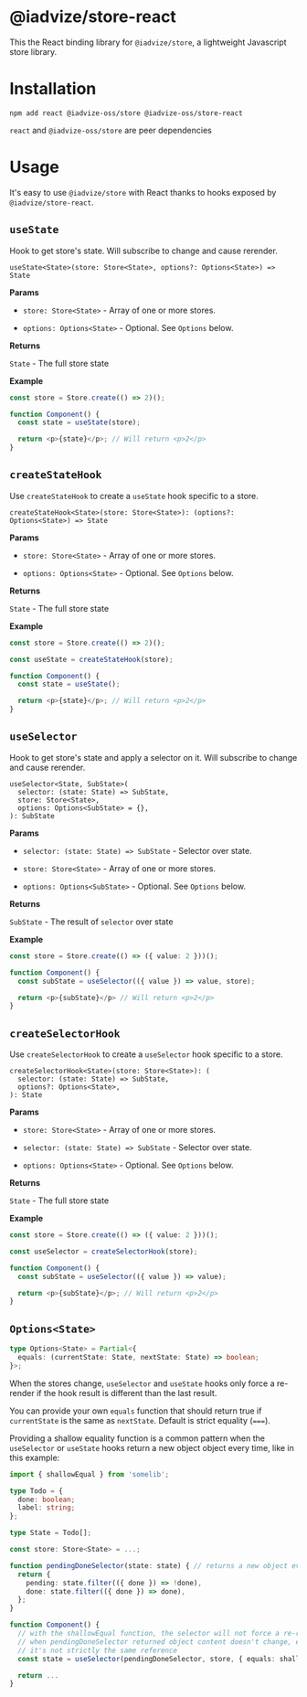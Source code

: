 @iadvize/store-react
====================

This the React binding library for `@iadvize/store`, a lightweight Javascript
store library.

# Installation 

```
npm add react @iadvize-oss/store @iadvize-oss/store-react
```

`react` and `@iadvize-oss/store` are peer dependencies

# Usage

It's easy to use `@iadvize/store` with React thanks to hooks exposed by
`@iadvize/store-react`.

## `useState`

Hook to get store's state. Will subscribe to change and cause rerender.

```
useState<State>(store: Store<State>, options?: Options<State>) => State
```

**Params**

- `store: Store<State>` - Array of one or more stores.

- `options: Options<State>` - Optional. See `Options` below.

**Returns**

`State` - The full store state

**Example**

```typescript
const store = Store.create(() => 2)(); 

function Component() {
  const state = useState(store);

  return <p>{state}</p>; // Will return <p>2</p>
}
```

## `createStateHook`

Use `createStateHook` to create a `useState` hook specific to a store.

```
createStateHook<State>(store: Store<State>): (options?: Options<State>) => State
```

**Params**

- `store: Store<State>` - Array of one or more stores.

- `options: Options<State>` - Optional. See `Options` below.

**Returns**

`State` - The full store state

**Example**

```typescript
const store = Store.create(() => 2)(); 

const useState = createStateHook(store);

function Component() {
  const state = useState();

  return <p>{state}</p>; // Will return <p>2</p>
}
```

## `useSelector`

Hook to get store's state and apply a selector on it. Will subscribe to change
and cause rerender.

```
useSelector<State, SubState>(
  selector: (state: State) => SubState,
  store: Store<State>,
  options: Options<SubState> = {},
): SubState
```

**Params**

- `selector: (state: State) => SubState` - Selector over state.

- `store: Store<State>` - Array of one or more stores.

- `options: Options<SubState>` - Optional. See `Options` below.

**Returns**

`SubState` - The result of `selector` over state 

**Example**

```typescript
const store = Store.create(() => ({ value: 2 }))();

function Component() {
  const subState = useSelector(({ value }) => value, store);

  return <p>{subState}</p> // Will return <p>2</p>
}
```

## `createSelectorHook`

Use `createSelectorHook` to create a `useSelector` hook specific to a store.

```
createSelectorHook<State>(store: Store<State>): (
  selector: (state: State) => SubState,
  options?: Options<State>,
): State
```

**Params**

- `store: Store<State>` - Array of one or more stores.

- `selector: (state: State) => SubState` - Selector over state.

- `options: Options<State>` - Optional. See `Options` below.

**Returns**

`State` - The full store state

**Example**

```typescript
const store = Store.create(() => ({ value: 2 }))();

const useSelector = createSelectorHook(store);

function Component() {
  const subState = useSelector(({ value }) => value);

  return <p>{subState}</p>; // Will return <p>2</p>
}
```

## `Options<State>`

```typescript
type Options<State> = Partial<{
  equals: (currentState: State, nextState: State) => boolean;
}>;
```

When the stores change, `useSelector` and `useState` hooks only force a
re-render if the hook result is different than the last result.

You can provide your own `equals` function that should return true if
`currentState` is the same as `nextState`. Default is strict equality (`===`).

Providing a shallow equality function is a common pattern when the
`useSelector` or `useState` hooks return a new object object every time, like in
this example:

```typescript
import { shallowEqual } from 'somelib';

type Todo = {
  done: boolean;
  label: string;
};

type State = Todo[];

const store: Store<State> = ...;

function pendingDoneSelector(state: state) { // returns a new object every time
  return {
    pending: state.filter(({ done }) => !done),
    done: state.filter(({ done }) => done),
  };
}

function Component() {
  // with the shallowEqual function, the selector will not force a re-render
  // when pendingDoneSelector returned object content doesn't change, even if
  // it's not strictly the same reference
  const state = useSelector(pendingDoneSelector, store, { equals: shallowEqual });

  return ...
}
```
